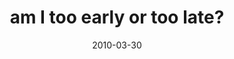 ---
layout: base.njk
title : 'am I too early or too late?' 
view_title : 'am I too early or too late?' 
year : '2010' 
date : '2010-03-30' 
img_file : '/drawing/amitooearlyortoolate.png' 
html_file : 'amitooearlyortoolate' 
next_html : 'iwonderifyoudaydreamaboutme.html' 
year_order : '42' 
permalink : "title/{{html_file}}.html"
---